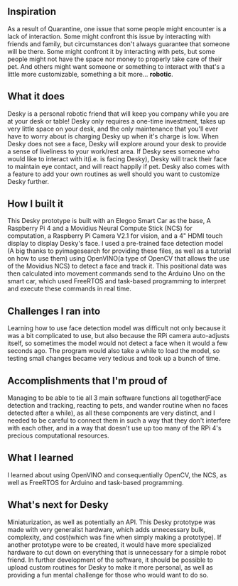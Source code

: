 ## Inspiration
As a result of Quarantine, one issue that some people might encounter is a lack of interaction. Some might confront this issue by interacting with friends and family, but circumstances don't always guarantee that someone will be there. Some might confront it by interacting with pets, but some people might not have the space nor money to properly take care of their pet. And others might want someone or something to interact with that's a little more customizable, something a bit more... **robotic**.
## What it does
Desky is a personal robotic friend that will keep you company while you are at your desk or table! Desky only requires a one-time investment, takes up very little space on your desk, and the only maintenance that you'll ever have to worry about is charging Desky up when it's charge is low. When Desky does not see a face, Desky will explore around your desk to provide a sense of liveliness to your work/rest area. If Desky sees someone who would like to interact with it(i.e. is facing Desky), Desky will track their face to maintain eye contact, and will react happily if pet. Desky also comes with a feature to add your own routines as well should you want to customize Desky further. 
## How I built it
This Desky prototype is built with an Elegoo Smart Car as the base, A Raspberry Pi 4 and a Movidius Neural Compute Stick (NCS) for computation, a Raspberry Pi Camera V2.1 for vision, and a 4" HDMI touch display to display Desky's face. I used a pre-trained face detection model (A big thanks to pyimagesearch for providing these files, as well as a tutorial on how to use them) using OpenVINO(a type of OpenCV that allows the use of the Movidius NCS) to detect a face and track it. This positional data was then calculated into movement commands send to the Arduino Uno on the smart car, which used FreeRTOS and task-based programming to interpret and execute these commands in real time.
## Challenges I ran into
Learning how to use face detection model was difficult not only because it was a bit complicated to use, but also because the RPi camera auto-adjusts itself, so sometimes the model would not detect a face when it would a few seconds ago. The program would also take a while to load the model, so testing small changes became very tedious and took up a bunch of time.
## Accomplishments that I'm proud of
Managing to be able to tie all 3 main software functions all together(Face detection and tracking, reacting to pets, and wander routine when no faces detected after a while), as all these components are very distinct, and I needed to be careful to connect them in such a way that they don't interfere with each other, and in a way that doesn't use up too many of the RPi 4's precious computational resources.
## What I learned
I learned about using OpenVINO and consequentially OpenCV, the NCS, as well as FreeRTOS for Arduino and task-based programming.
## What's next for Desky
Miniaturization, as well as potentially an API. This Desky prototype was made with very generalist hardware, which adds unnecessary bulk, complexity, and cost(which was fine when simply making a prototype). If another prototype were to be created, it would have more specialized hardware to cut down on everything that is unnecessary for a simple robot friend. In further development of the software, it should be possible to upload custom routines for Desky to make it more personal, as well as providing a fun mental challenge for those who would want to do so.
